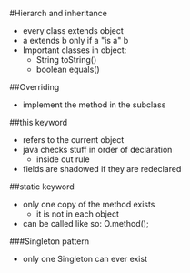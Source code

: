 #Hierarch and inheritance
+ every class extends object
+ a extends b only if a "is a" b
+ Important classes in object:
    + String toString()
    + boolean equals()

##Overriding
+ implement the method in the subclass

##this keyword
+ refers to the current object
+ java checks stuff in order of declaration
    + inside out rule
+ fields are shadowed if they are redeclared

##static keyword
+ only one copy of the method exists
    + it is not in each object
+ can be called like so: O.method();

###Singleton pattern
+ only one Singleton can ever exist


